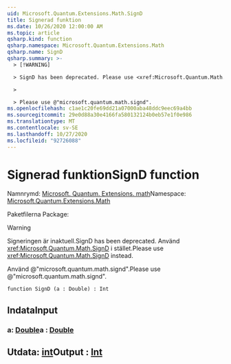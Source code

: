 ```yaml
---
uid: Microsoft.Quantum.Extensions.Math.SignD
title: Signerad funktion
ms.date: 10/26/2020 12:00:00 AM
ms.topic: article
qsharp.kind: function
qsharp.namespace: Microsoft.Quantum.Extensions.Math
qsharp.name: SignD
qsharp.summary: >-
  > [!WARNING]

  > SignD has been deprecated. Please use <xref:Microsoft.Quantum.Math.SignD> instead.

  >

  > Please use @"microsoft.quantum.math.signd".
ms.openlocfilehash: c1ae1c20fe69dd21a07000aba48ddc9eec69a4bb
ms.sourcegitcommit: 29e0d88a30e4166fa580132124b0eb57e1f0e986
ms.translationtype: MT
ms.contentlocale: sv-SE
ms.lasthandoff: 10/27/2020
ms.locfileid: "92726088"
---
```

# <a name="signd-function"></a><span data-ttu-id="33cad-102">Signerad funktion</span><span class="sxs-lookup"><span data-stu-id="33cad-102">SignD function</span></span>

<span data-ttu-id="33cad-103">Namnrymd: [Microsoft. Quantum. Extensions. math](xref:Microsoft.Quantum.Extensions.Math)</span><span class="sxs-lookup"><span data-stu-id="33cad-103">Namespace: [Microsoft.Quantum.Extensions.Math](xref:Microsoft.Quantum.Extensions.Math)</span></span>

<span data-ttu-id="33cad-104">Paketfilerna [](https://nuget.org/packages/)</span><span class="sxs-lookup"><span data-stu-id="33cad-104">Package: [](https://nuget.org/packages/)</span></span>


> [!WARNING]
> <span data-ttu-id="33cad-105">Signeringen är inaktuell.</span><span class="sxs-lookup"><span data-stu-id="33cad-105">SignD has been deprecated.</span></span> <span data-ttu-id="33cad-106">Använd <xref:Microsoft.Quantum.Math.SignD> i stället.</span><span class="sxs-lookup"><span data-stu-id="33cad-106">Please use <xref:Microsoft.Quantum.Math.SignD> instead.</span></span>
>
> <span data-ttu-id="33cad-107">Använd @"microsoft.quantum.math.signd".</span><span class="sxs-lookup"><span data-stu-id="33cad-107">Please use @"microsoft.quantum.math.signd".</span></span>



```qsharp
function SignD (a : Double) : Int
```


## <a name="input"></a><span data-ttu-id="33cad-108">Indata</span><span class="sxs-lookup"><span data-stu-id="33cad-108">Input</span></span>

### <a name="a--double"></a><span data-ttu-id="33cad-109">a: [Double](xref:microsoft.quantum.lang-ref.double)</span><span class="sxs-lookup"><span data-stu-id="33cad-109">a : [Double](xref:microsoft.quantum.lang-ref.double)</span></span>





## <a name="output--int"></a><span data-ttu-id="33cad-110">Utdata: [int](xref:microsoft.quantum.lang-ref.int)</span><span class="sxs-lookup"><span data-stu-id="33cad-110">Output : [Int](xref:microsoft.quantum.lang-ref.int)</span></span>

